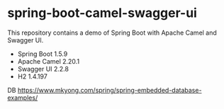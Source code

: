 # spring-boot-camel-swagger-ui

This repository contains a demo of Spring Boot with Apache Camel and Swagger UI.

* Spring Boot 1.5.9
* Apache Camel 2.20.1
* Swagger UI 2.2.8
* H2 1.4.197


DB
https://www.mkyong.com/spring/spring-embedded-database-examples/